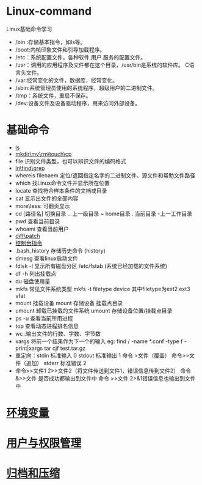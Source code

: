 # Linux-command
Linux基础命令学习 
- /bin :存储基本指令，如ls等。
- /boot:内核印象文件和引导加载程序。
- /etc：系统配置文件，各种软件,用户.服务的配置文件。
- /usr：调用的应用程序及文件都在这个目录，/usr/bin是系统的软件库。
    C语言头文件。
- /var:经常变化的文件，数据库，经常变化。
- /sbin:系统管理员使用的系统程序，超级用户的二进制文件。
- /tmp：系统文件，重启不保存。
- /dev:设备文件及设备驱动程序，用来访问外部设备。
# 基础命令
- [ls](https://github.com/zmmoo/Linux-command/blob/master/ls)
- [mkdir\mv\rm\touch\cp](https://github.com/zmmoo/Linux-command/blob/master/mkdir%5Ccp%5Cmv%5Crm)
- file 识别文件类型，也可以辨识文件的编码格式
- [ln\find\grep](https://github.com/zmmoo/Linux-command/blob/master/ln%5Cfind%5Cgrep)
- whereis filenaem  定位/返回指定名字的二进制文件、源文件和帮助文件路径
- which 找Linux命令文件并显示所在位置
- locate 查找符合样本条件的文档或目录
- cat 显示出文件的全部内容
- more\less: 可翻页显示
- cd [路径名]  切换目录  .. 上一级目录  ~ home目录 . 当前目录 -上一工作目录
- pwd 查看当前目录
- whoami 查看当前用户
- [diff\patch](https://github.com/zmmoo/Linux-command/blob/master/diff%5Cpatch)  
- [控制台指令](https://github.com/zmmoo/Linux-command/blob/master/%E6%8E%A7%E5%88%B6%E5%8F%B0%E5%91%BD%E4%BB%A4)
- .bash_history 存储历史命令 (history)
- dmesg 查看linux启动文件
- fdisk -l 显示所有磁盘分区  /etc/fstab (系统已经加载的文件系统)
- df -h 列出挂载点
- du 磁盘使用量
- mkfs 常见文件系统类型   mkfs -t filetype device   其中filetype为ext2 ext3 vfat
- mount  挂载设备   mount 存储设备  挂载点目录
- umount 卸载已挂载的文件系统  umount 存储设备位置/挂载点目录
- ps -u  查看当前所用进程  
- top   查看动态进程排名信息 
- wc :输出文件的行数、字数、字节数
- xargs 将前一个结果作为下一个的输入  eg: find / -name *.conf -type f -print|xargs tar cjf test.tar.gz
- 重定向：stdin  标准输入 0
stdout  标准输出 1     命令 >文件（覆盖）    命令>>文件（追加）
stderr     标准错误  2
- 命令>>文件1 2>>文件2（将文件传送到文件1，错误信息传到文件2）
命令&>>文件  是否成功都输出到文件中   命令 >>文件 2>&1错误信息也输出到文件中
# [环境变量](https://github.com/zmmoo/Linux-command/blob/master/%E7%8E%AF%E5%A2%83%E5%8F%98%E9%87%8F)
# [用户与权限管理](https://github.com/zmmoo/Linux-command/blob/master/%E5%BD%92%E6%A1%A3%E5%92%8C%E5%8E%8B%E7%BC%A9)
# [归档和压缩](https://github.com/zmmoo/Linux-command/blob/master/%E5%BD%92%E6%A1%A3%E5%92%8C%E5%8E%8B%E7%BC%A9)
